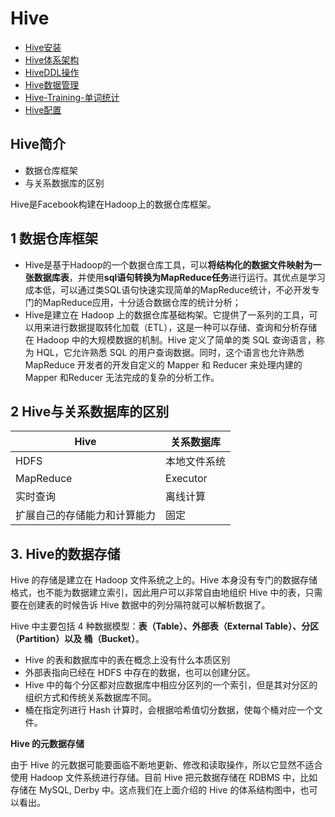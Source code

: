 # Hive

* [Hive安装](/basic/hadoop/hive/hivean-zhuang.md)
* [Hive体系架构](/basic/hadoop/hive/hiveti-xi-jia-gou.md)
* [HiveDDL操作](/basic/hadoop/hive/hiveddlcao-zuo.md)
* [Hive数据管理](/basic/hadoop/hive/hiveshu-ju-guan-li.md)
* [Hive-Training-单词统计](/basic/hadoop/hive/hive-trainingdan-ci-tong-ji.md)
* [Hive配置](/basic/hadoop/hive/hivepei-zhi.md)


## Hive简介

* 数据仓库框架
* 与关系数据库的区别

Hive是Facebook构建在Hadoop上的数据仓库框架。

## 1 数据仓库框架

* Hive是基于Hadoop的一个数据仓库工具，可以**将结构化的数据文件映射为一张数据库表**，并使用**sql语句转换为MapReduce任务**进行运行。其优点是学习成本低，可以通过类SQL语句快速实现简单的MapReduce统计，不必开发专门的MapReduce应用，十分适合数据仓库的统计分析；
* Hive是建立在 Hadoop 上的数据仓库基础构架。它提供了一系列的工具，可以用来进行数据提取转化加载（ETL），这是一种可以存储、查询和分析存储在 Hadoop 中的大规模数据的机制。Hive 定义了简单的类 SQL 查询语言，称为 HQL，它允许熟悉 SQL 的用户查询数据。同时，这个语言也允许熟悉 MapReduce 开发者的开发自定义的 Mapper 和 Reducer 来处理内建的Mapper 和Reducer 无法完成的复杂的分析工作。

## 2 Hive与关系数据库的区别

Hive|关系数据库
--|--
HDFS|本地文件系统
MapReduce|Executor
实时查询|离线计算
扩展自己的存储能力和计算能力|固定

## 3. Hive的数据存储

Hive 的存储是建立在 Hadoop 文件系统之上的。Hive 本身没有专门的数据存储格式，也不能为数据建立索引，因此用户可以非常自由地组织 Hive 中的表，只需要在创建表的时候告诉 Hive 数据中的列分隔符就可以解析数据了。

Hive 中主要包括 4 种数据模型：**表（Table）、外部表（External Table）、分区（Partition）以及 桶（Bucket）**。

* Hive 的表和数据库中的表在概念上没有什么本质区别
* 外部表指向已经在 HDFS 中存在的数据，也可以创建分区。
* Hive 中的每个分区都对应数据库中相应分区列的一个索引，但是其对分区的组织方式和传统关系数据库不同。
* 桶在指定列进行 Hash 计算时，会根据哈希值切分数据，使每个桶对应一个文件。

**Hive 的元数据存储**

由于 Hive 的元数据可能要面临不断地更新、修改和读取操作，所以它显然不适合使用 Hadoop 文件系统进行存储。目前 Hive 把元数据存储在 RDBMS 中，比如存储在 MySQL, Derby 中。这点我们在上面介绍的 Hive 的体系结构图中，也可以看出。


